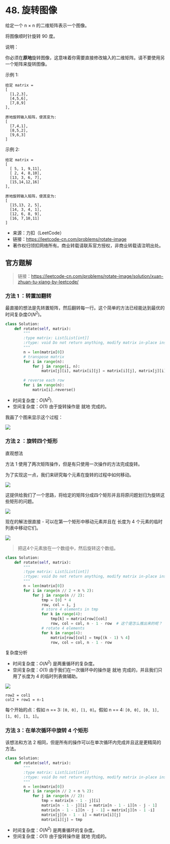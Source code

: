 # 48. 旋转图像

给定一个 n × n 的二维矩阵表示一个图像。

将图像顺时针旋转 90 度。

说明：

你必须在**原地**旋转图像，这意味着你需要直接修改输入的二维矩阵。请不要使用另一个矩阵来旋转图像。

示例 1:

```
给定 matrix = 
[
  [1,2,3],
  [4,5,6],
  [7,8,9]
],

原地旋转输入矩阵，使其变为:
[
  [7,4,1],
  [8,5,2],
  [9,6,3]
]
```

示例 2:

```
给定 matrix =
[
  [ 5, 1, 9,11],
  [ 2, 4, 8,10],
  [13, 3, 6, 7],
  [15,14,12,16]
], 

原地旋转输入矩阵，使其变为:
[
  [15,13, 2, 5],
  [14, 3, 4, 1],
  [12, 6, 8, 9],
  [16, 7,10,11]
]
```

- 来源：力扣（LeetCode）
- 链接：https://leetcode-cn.com/problems/rotate-image
- 著作权归领扣网络所有。商业转载请联系官方授权，非商业转载请注明出处。


## 官方题解

> 链接：https://leetcode-cn.com/problems/rotate-image/solution/xuan-zhuan-tu-xiang-by-leetcode/

### 方法 1 ：转置加翻转

最直接的想法是先转置矩阵，然后翻转每一行。这个简单的方法已经能达到最优的时间复杂度$O(N^2)$。

```py
class Solution:
    def rotate(self, matrix):
        """
        :type matrix: List[List[int]]
        :rtype: void Do not return anything, modify matrix in-place instead.
        """
        n = len(matrix[0])        
        # transpose matrix
        for i in range(n):
            for j in range(i, n):
                matrix[j][i], matrix[i][j] = matrix[i][j], matrix[j][i] 
        
        # reverse each row
        for i in range(n):
            matrix[i].reverse()
```

- 时间复杂度：$O(N^2)$.
- 空间复杂度：$O(1)$ 由于旋转操作是 就地 完成的。

我画了个图来显示这个过程：

![](assets/no_0048_rotate_image1.png)


### 方法 2 ：旋转四个矩形

直观想法

方法 1 使用了两次矩阵操作，但是有只使用一次操作的方法完成旋转。

为了实现这一点，我们来研究每个元素在旋转的过程中如何移动。

![](assets/no_0048_rotate_image2.png)

这提供给我们了一个思路，将给定的矩阵分成四个矩形并且将原问题划归为旋转这些矩形的问题。

![](assets/no_0048_rotate_image3.png)

现在的解法很直接 - 可以在第一个矩形中移动元素并且在 长度为 4 个元素的临时列表中移动它们。

![](assets/no_0048_rotate_image4.gif)

> 把这4个元素放在一个数组中，然后旋转这个数组。

```py
class Solution:
    def rotate(self, matrix):
        """
        :type matrix: List[List[int]]
        :rtype: void Do not return anything, modify matrix in-place instead.
        """
        n = len(matrix[0])
        for i in range(n // 2 + n % 2):
            for j in range(n // 2):
                tmp = [0] * 4
                row, col = i, j
                # store 4 elements in tmp
                for k in range(4):
                    tmp[k] = matrix[row][col]
                    row, col = col, n - 1 - row  # 这个是怎么推出来的呢？
                # rotate 4 elements   
                for k in range(4):
                    matrix[row][col] = tmp[(k - 1) % 4]
                    row, col = col, n - 1 - row
```

复杂度分析

- 时间复杂度：$O(N^2)$ 是两重循环的复杂度。
- 空间复杂度：$O(1)$ 由于我们在一次循环中的操作是 就地 完成的，并且我们只用了长度为 4 的临时列表做辅助。

![](assets/no_0048_rotate_image5.png)

```
row2 = col1
col2 + row1 = n-1
```

每个开始的点：假如 n == 3: `[0, 0], [1, 0]`。假如 n == 4: `[0, 0], [0, 1], [1, 0], [1, 1]`。

### 方法 3：在单次循环中旋转 4 个矩形

该想法和方法 2 相同，但是所有的操作可以在单次循环内完成并且这是更精简的方法。

```py
class Solution:
    def rotate(self, matrix):
        """
        :type matrix: List[List[int]]
        :rtype: void Do not return anything, modify matrix in-place instead.
        """
        n = len(matrix[0])        
        for i in range(n // 2 + n % 2):
            for j in range(n // 2):
                tmp = matrix[n - 1 - j][i]
                matrix[n - 1 - j][i] = matrix[n - 1 - i][n - j - 1]
                matrix[n - 1 - i][n - j - 1] = matrix[j][n - 1 -i]
                matrix[j][n - 1 - i] = matrix[i][j]
                matrix[i][j] = tmp
```

- 时间复杂度：$O(N^2)$ 是两重循环的复杂度。
- 空间复杂度：$O(1)$ 由于旋转操作是 就地 完成的。